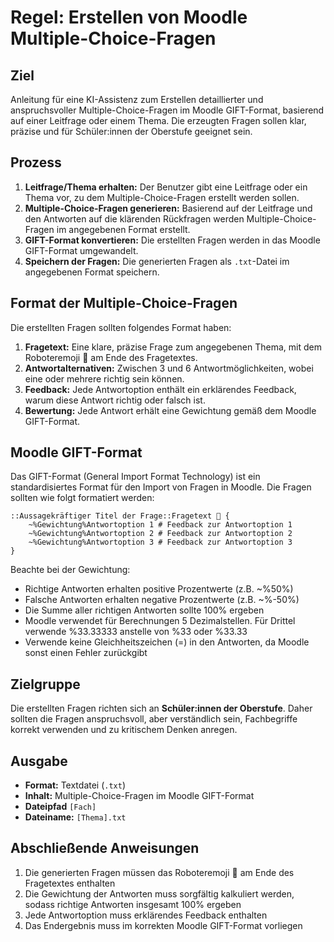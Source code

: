 # Regel: Erstellen von Moodle Multiple-Choice-Fragen

## Ziel

Anleitung für eine KI-Assistenz zum Erstellen detaillierter und anspruchsvoller Multiple-Choice-Fragen im Moodle GIFT-Format, basierend auf einer Leitfrage oder einem Thema. Die erzeugten Fragen sollen klar, präzise und für Schüler:innen der Oberstufe geeignet sein.

## Prozess

1. **Leitfrage/Thema erhalten:** Der Benutzer gibt eine Leitfrage oder ein Thema vor, zu dem Multiple-Choice-Fragen erstellt werden sollen.
2. **Multiple-Choice-Fragen generieren:** Basierend auf der Leitfrage und den Antworten auf die klärenden Rückfragen werden Multiple-Choice-Fragen im angegebenen Format erstellt.
3. **GIFT-Format konvertieren:** Die erstellten Fragen werden in das Moodle GIFT-Format umgewandelt.
4. **Speichern der Fragen:** Die generierten Fragen als `.txt`-Datei im angegebenen Format speichern.

## Format der Multiple-Choice-Fragen

Die erstellten Fragen sollten folgendes Format haben:

1. **Fragetext:** Eine klare, präzise Frage zum angegebenen Thema, mit dem Roboteremoji 🤖 am Ende des Fragetextes.
2. **Antwortalternativen:** Zwischen 3 und 6 Antwortmöglichkeiten, wobei eine oder mehrere richtig sein können.
3. **Feedback:** Jede Antwortoption enthält ein erklärendes Feedback, warum diese Antwort richtig oder falsch ist.
4. **Bewertung:** Jede Antwort erhält eine Gewichtung gemäß dem Moodle GIFT-Format.

## Moodle GIFT-Format

Das GIFT-Format (General Import Format Technology) ist ein standardisiertes Format für den Import von Fragen in Moodle. Die Fragen sollten wie folgt formatiert werden:

```
::Aussagekräftiger Titel der Frage::Fragetext 🤖 {
    ~%Gewichtung%Antwortoption 1 # Feedback zur Antwortoption 1
    ~%Gewichtung%Antwortoption 2 # Feedback zur Antwortoption 2
    ~%Gewichtung%Antwortoption 3 # Feedback zur Antwortoption 3
}
```

Beachte bei der Gewichtung:

- Richtige Antworten erhalten positive Prozentwerte (z.B. ~%50%)
- Falsche Antworten erhalten negative Prozentwerte (z.B. ~%-50%)
- Die Summe aller richtigen Antworten sollte 100% ergeben
- Moodle verwendet für Berechnungen 5 Dezimalstellen. Für Drittel verwende %33.33333 anstelle von %33 oder %33.33
- Verwende keine Gleichheitszeichen (=) in den Antworten, da Moodle sonst einen Fehler zurückgibt

## Zielgruppe

Die erstellten Fragen richten sich an **Schüler:innen der Oberstufe**. Daher sollten die Fragen anspruchsvoll, aber verständlich sein, Fachbegriffe korrekt verwenden und zu kritischem Denken anregen.

## Ausgabe

- **Format:** Textdatei (`.txt`)
- **Inhalt:** Multiple-Choice-Fragen im Moodle GIFT-Format
- **Dateipfad** `[Fach]`
- **Dateiname:** `[Thema].txt`

## Abschließende Anweisungen

1. Die generierten Fragen müssen das Roboteremoji 🤖 am Ende des Fragetextes enthalten
2. Die Gewichtung der Antworten muss sorgfältig kalkuliert werden, sodass richtige Antworten insgesamt 100% ergeben
3. Jede Antwortoption muss erklärendes Feedback enthalten
4. Das Endergebnis muss im korrekten Moodle GIFT-Format vorliegen
